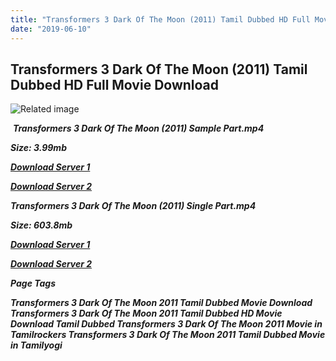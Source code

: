 ```yaml
---
title: "Transformers 3 Dark Of The Moon (2011) Tamil Dubbed HD Full Movie Download"
date: "2019-06-10"
---
```


## Transformers 3 Dark Of The Moon (2011) Tamil Dubbed HD Full Movie Download

![Related image](https://i.pinimg.com/originals/7e/4d/5e/7e4d5e5ed3e5476418c82b485ecdee5f.jpg) 

 _**Transformers 3 Dark Of The Moon (2011) Sample Part.mp4**_

_**Size: 3.99mb**_

[_**Download Server 1**_](http://du.wetransfer.vip/files/Tamil{c159298fb141cbadc7232f68964181f47c3dba5abf1fc31c2462b14f0846cd70}20Dubbed{c159298fb141cbadc7232f68964181f47c3dba5abf1fc31c2462b14f0846cd70}20Movies/Tamil{c159298fb141cbadc7232f68964181f47c3dba5abf1fc31c2462b14f0846cd70}20Dubbed{c159298fb141cbadc7232f68964181f47c3dba5abf1fc31c2462b14f0846cd70}20Collections/Transformers{c159298fb141cbadc7232f68964181f47c3dba5abf1fc31c2462b14f0846cd70}20Quadrilogy{c159298fb141cbadc7232f68964181f47c3dba5abf1fc31c2462b14f0846cd70}20Collections/Transformers{c159298fb141cbadc7232f68964181f47c3dba5abf1fc31c2462b14f0846cd70}203{c159298fb141cbadc7232f68964181f47c3dba5abf1fc31c2462b14f0846cd70}20Dark{c159298fb141cbadc7232f68964181f47c3dba5abf1fc31c2462b14f0846cd70}20Of{c159298fb141cbadc7232f68964181f47c3dba5abf1fc31c2462b14f0846cd70}20The{c159298fb141cbadc7232f68964181f47c3dba5abf1fc31c2462b14f0846cd70}20Moon{c159298fb141cbadc7232f68964181f47c3dba5abf1fc31c2462b14f0846cd70}20(2011)/Transformers{c159298fb141cbadc7232f68964181f47c3dba5abf1fc31c2462b14f0846cd70}203{c159298fb141cbadc7232f68964181f47c3dba5abf1fc31c2462b14f0846cd70}20Dark{c159298fb141cbadc7232f68964181f47c3dba5abf1fc31c2462b14f0846cd70}20Of{c159298fb141cbadc7232f68964181f47c3dba5abf1fc31c2462b14f0846cd70}20The{c159298fb141cbadc7232f68964181f47c3dba5abf1fc31c2462b14f0846cd70}20Moon{c159298fb141cbadc7232f68964181f47c3dba5abf1fc31c2462b14f0846cd70}20(2011){c159298fb141cbadc7232f68964181f47c3dba5abf1fc31c2462b14f0846cd70}20Sample{c159298fb141cbadc7232f68964181f47c3dba5abf1fc31c2462b14f0846cd70}20HD.mp4)

[_**Download Server 2**_](http://du.wetransfer.vip/files/Tamil{c159298fb141cbadc7232f68964181f47c3dba5abf1fc31c2462b14f0846cd70}20Dubbed{c159298fb141cbadc7232f68964181f47c3dba5abf1fc31c2462b14f0846cd70}20Movies/Tamil{c159298fb141cbadc7232f68964181f47c3dba5abf1fc31c2462b14f0846cd70}20Dubbed{c159298fb141cbadc7232f68964181f47c3dba5abf1fc31c2462b14f0846cd70}20Collections/Transformers{c159298fb141cbadc7232f68964181f47c3dba5abf1fc31c2462b14f0846cd70}20Quadrilogy{c159298fb141cbadc7232f68964181f47c3dba5abf1fc31c2462b14f0846cd70}20Collections/Transformers{c159298fb141cbadc7232f68964181f47c3dba5abf1fc31c2462b14f0846cd70}203{c159298fb141cbadc7232f68964181f47c3dba5abf1fc31c2462b14f0846cd70}20Dark{c159298fb141cbadc7232f68964181f47c3dba5abf1fc31c2462b14f0846cd70}20Of{c159298fb141cbadc7232f68964181f47c3dba5abf1fc31c2462b14f0846cd70}20The{c159298fb141cbadc7232f68964181f47c3dba5abf1fc31c2462b14f0846cd70}20Moon{c159298fb141cbadc7232f68964181f47c3dba5abf1fc31c2462b14f0846cd70}20(2011)/Transformers{c159298fb141cbadc7232f68964181f47c3dba5abf1fc31c2462b14f0846cd70}203{c159298fb141cbadc7232f68964181f47c3dba5abf1fc31c2462b14f0846cd70}20Dark{c159298fb141cbadc7232f68964181f47c3dba5abf1fc31c2462b14f0846cd70}20Of{c159298fb141cbadc7232f68964181f47c3dba5abf1fc31c2462b14f0846cd70}20The{c159298fb141cbadc7232f68964181f47c3dba5abf1fc31c2462b14f0846cd70}20Moon{c159298fb141cbadc7232f68964181f47c3dba5abf1fc31c2462b14f0846cd70}20(2011){c159298fb141cbadc7232f68964181f47c3dba5abf1fc31c2462b14f0846cd70}20Sample{c159298fb141cbadc7232f68964181f47c3dba5abf1fc31c2462b14f0846cd70}20HD.mp4)

_**Transformers 3 Dark Of The Moon (2011) Single Part.mp4**_

_**Size: 603.8mb**_

[_**Download Server 1**_](http://du.wetransfer.vip/files/Tamil{c159298fb141cbadc7232f68964181f47c3dba5abf1fc31c2462b14f0846cd70}20Dubbed{c159298fb141cbadc7232f68964181f47c3dba5abf1fc31c2462b14f0846cd70}20Movies/Tamil{c159298fb141cbadc7232f68964181f47c3dba5abf1fc31c2462b14f0846cd70}20Dubbed{c159298fb141cbadc7232f68964181f47c3dba5abf1fc31c2462b14f0846cd70}20Collections/Transformers{c159298fb141cbadc7232f68964181f47c3dba5abf1fc31c2462b14f0846cd70}20Quadrilogy{c159298fb141cbadc7232f68964181f47c3dba5abf1fc31c2462b14f0846cd70}20Collections/Transformers{c159298fb141cbadc7232f68964181f47c3dba5abf1fc31c2462b14f0846cd70}203{c159298fb141cbadc7232f68964181f47c3dba5abf1fc31c2462b14f0846cd70}20Dark{c159298fb141cbadc7232f68964181f47c3dba5abf1fc31c2462b14f0846cd70}20Of{c159298fb141cbadc7232f68964181f47c3dba5abf1fc31c2462b14f0846cd70}20The{c159298fb141cbadc7232f68964181f47c3dba5abf1fc31c2462b14f0846cd70}20Moon{c159298fb141cbadc7232f68964181f47c3dba5abf1fc31c2462b14f0846cd70}20(2011)/Transformers{c159298fb141cbadc7232f68964181f47c3dba5abf1fc31c2462b14f0846cd70}203{c159298fb141cbadc7232f68964181f47c3dba5abf1fc31c2462b14f0846cd70}20Dark{c159298fb141cbadc7232f68964181f47c3dba5abf1fc31c2462b14f0846cd70}20Of{c159298fb141cbadc7232f68964181f47c3dba5abf1fc31c2462b14f0846cd70}20The{c159298fb141cbadc7232f68964181f47c3dba5abf1fc31c2462b14f0846cd70}20Moon{c159298fb141cbadc7232f68964181f47c3dba5abf1fc31c2462b14f0846cd70}20(2011){c159298fb141cbadc7232f68964181f47c3dba5abf1fc31c2462b14f0846cd70}20Single{c159298fb141cbadc7232f68964181f47c3dba5abf1fc31c2462b14f0846cd70}20Part{c159298fb141cbadc7232f68964181f47c3dba5abf1fc31c2462b14f0846cd70}20HD.mp4)

[_**Download Server 2**_](http://du.wetransfer.vip/files/Tamil{c159298fb141cbadc7232f68964181f47c3dba5abf1fc31c2462b14f0846cd70}20Dubbed{c159298fb141cbadc7232f68964181f47c3dba5abf1fc31c2462b14f0846cd70}20Movies/Tamil{c159298fb141cbadc7232f68964181f47c3dba5abf1fc31c2462b14f0846cd70}20Dubbed{c159298fb141cbadc7232f68964181f47c3dba5abf1fc31c2462b14f0846cd70}20Collections/Transformers{c159298fb141cbadc7232f68964181f47c3dba5abf1fc31c2462b14f0846cd70}20Quadrilogy{c159298fb141cbadc7232f68964181f47c3dba5abf1fc31c2462b14f0846cd70}20Collections/Transformers{c159298fb141cbadc7232f68964181f47c3dba5abf1fc31c2462b14f0846cd70}203{c159298fb141cbadc7232f68964181f47c3dba5abf1fc31c2462b14f0846cd70}20Dark{c159298fb141cbadc7232f68964181f47c3dba5abf1fc31c2462b14f0846cd70}20Of{c159298fb141cbadc7232f68964181f47c3dba5abf1fc31c2462b14f0846cd70}20The{c159298fb141cbadc7232f68964181f47c3dba5abf1fc31c2462b14f0846cd70}20Moon{c159298fb141cbadc7232f68964181f47c3dba5abf1fc31c2462b14f0846cd70}20(2011)/Transformers{c159298fb141cbadc7232f68964181f47c3dba5abf1fc31c2462b14f0846cd70}203{c159298fb141cbadc7232f68964181f47c3dba5abf1fc31c2462b14f0846cd70}20Dark{c159298fb141cbadc7232f68964181f47c3dba5abf1fc31c2462b14f0846cd70}20Of{c159298fb141cbadc7232f68964181f47c3dba5abf1fc31c2462b14f0846cd70}20The{c159298fb141cbadc7232f68964181f47c3dba5abf1fc31c2462b14f0846cd70}20Moon{c159298fb141cbadc7232f68964181f47c3dba5abf1fc31c2462b14f0846cd70}20(2011){c159298fb141cbadc7232f68964181f47c3dba5abf1fc31c2462b14f0846cd70}20Single{c159298fb141cbadc7232f68964181f47c3dba5abf1fc31c2462b14f0846cd70}20Part{c159298fb141cbadc7232f68964181f47c3dba5abf1fc31c2462b14f0846cd70}20HD.mp4)

_**Page Tags**_

_**Transformers 3 Dark Of The Moon 2011 Tamil Dubbed Movie Download Transformers 3 Dark Of The Moon 2011 Tamil Dubbed HD Movie Download Tamil Dubbed Transformers 3 Dark Of The Moon 2011 Movie in Tamilrockers Transformers 3 Dark Of The Moon 2011 Tamil Dubbed Movie in Tamilyogi**_
